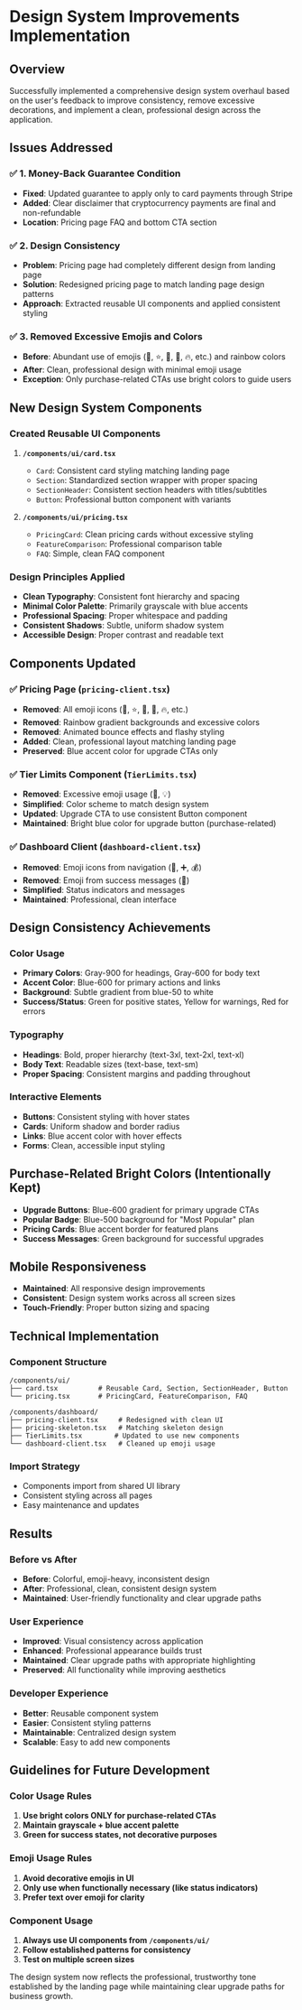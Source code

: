 # Design System Improvements Implementation

## Overview

Successfully implemented a comprehensive design system overhaul based on the user's feedback to improve consistency, remove excessive decorations, and implement a clean, professional design across the application.

## Issues Addressed

### ✅ 1. Money-Back Guarantee Condition

- **Fixed**: Updated guarantee to apply only to card payments through Stripe
- **Added**: Clear disclaimer that cryptocurrency payments are final and non-refundable
- **Location**: Pricing page FAQ and bottom CTA section

### ✅ 2. Design Consistency

- **Problem**: Pricing page had completely different design from landing page
- **Solution**: Redesigned pricing page to match landing page design patterns
- **Approach**: Extracted reusable UI components and applied consistent styling

### ✅ 3. Removed Excessive Emojis and Colors

- **Before**: Abundant use of emojis (🚀, ⭐, 👑, 💎, 🔥, etc.) and rainbow colors
- **After**: Clean, professional design with minimal emoji usage
- **Exception**: Only purchase-related CTAs use bright colors to guide users

## New Design System Components

### Created Reusable UI Components

1. **`/components/ui/card.tsx`**

   - `Card`: Consistent card styling matching landing page
   - `Section`: Standardized section wrapper with proper spacing
   - `SectionHeader`: Consistent section headers with titles/subtitles
   - `Button`: Professional button component with variants

2. **`/components/ui/pricing.tsx`**
   - `PricingCard`: Clean pricing cards without excessive styling
   - `FeatureComparison`: Professional comparison table
   - `FAQ`: Simple, clean FAQ component

### Design Principles Applied

- **Clean Typography**: Consistent font hierarchy and spacing
- **Minimal Color Palette**: Primarily grayscale with blue accents
- **Professional Spacing**: Proper whitespace and padding
- **Consistent Shadows**: Subtle, uniform shadow system
- **Accessible Design**: Proper contrast and readable text

## Components Updated

### ✅ Pricing Page (`pricing-client.tsx`)

- **Removed**: All emoji icons (🚀, ⭐, 👑, 💎, 🔥, etc.)
- **Removed**: Rainbow gradient backgrounds and excessive colors
- **Removed**: Animated bounce effects and flashy styling
- **Added**: Clean, professional layout matching landing page
- **Preserved**: Blue accent color for upgrade CTAs only

### ✅ Tier Limits Component (`TierLimits.tsx`)

- **Removed**: Excessive emoji usage (🚀, 💡)
- **Simplified**: Color scheme to match design system
- **Updated**: Upgrade CTA to use consistent Button component
- **Maintained**: Bright blue color for upgrade button (purchase-related)

### ✅ Dashboard Client (`dashboard-client.tsx`)

- **Removed**: Emoji icons from navigation (📧, ➕, 💰)
- **Removed**: Emoji from success messages (🎉)
- **Simplified**: Status indicators and messages
- **Maintained**: Professional, clean interface

## Design Consistency Achievements

### Color Usage

- **Primary Colors**: Gray-900 for headings, Gray-600 for body text
- **Accent Color**: Blue-600 for primary actions and links
- **Background**: Subtle gradient from blue-50 to white
- **Success/Status**: Green for positive states, Yellow for warnings, Red for errors

### Typography

- **Headings**: Bold, proper hierarchy (text-3xl, text-2xl, text-xl)
- **Body Text**: Readable sizes (text-base, text-sm)
- **Proper Spacing**: Consistent margins and padding throughout

### Interactive Elements

- **Buttons**: Consistent styling with hover states
- **Cards**: Uniform shadow and border radius
- **Links**: Blue accent color with hover effects
- **Forms**: Clean, accessible input styling

## Purchase-Related Bright Colors (Intentionally Kept)

- **Upgrade Buttons**: Blue-600 gradient for primary upgrade CTAs
- **Popular Badge**: Blue-500 background for "Most Popular" plan
- **Pricing Cards**: Blue accent border for featured plans
- **Success Messages**: Green background for successful upgrades

## Mobile Responsiveness

- **Maintained**: All responsive design improvements
- **Consistent**: Design system works across all screen sizes
- **Touch-Friendly**: Proper button sizing and spacing

## Technical Implementation

### Component Structure

```
/components/ui/
├── card.tsx          # Reusable Card, Section, SectionHeader, Button
└── pricing.tsx       # PricingCard, FeatureComparison, FAQ

/components/dashboard/
├── pricing-client.tsx     # Redesigned with clean UI
├── pricing-skeleton.tsx   # Matching skeleton design
├── TierLimits.tsx        # Updated to use new components
└── dashboard-client.tsx   # Cleaned up emoji usage
```

### Import Strategy

- Components import from shared UI library
- Consistent styling across all pages
- Easy maintenance and updates

## Results

### Before vs After

- **Before**: Colorful, emoji-heavy, inconsistent design
- **After**: Professional, clean, consistent design system
- **Maintained**: User-friendly functionality and clear upgrade paths

### User Experience

- **Improved**: Visual consistency across application
- **Enhanced**: Professional appearance builds trust
- **Maintained**: Clear upgrade paths with appropriate highlighting
- **Preserved**: All functionality while improving aesthetics

### Developer Experience

- **Better**: Reusable component system
- **Easier**: Consistent styling patterns
- **Maintainable**: Centralized design system
- **Scalable**: Easy to add new components

## Guidelines for Future Development

### Color Usage Rules

1. **Use bright colors ONLY for purchase-related CTAs**
2. **Maintain grayscale + blue accent palette**
3. **Green for success states, not decorative purposes**

### Emoji Usage Rules

1. **Avoid decorative emojis in UI**
2. **Only use when functionally necessary (like status indicators)**
3. **Prefer text over emoji for clarity**

### Component Usage

1. **Always use UI components from `/components/ui/`**
2. **Follow established patterns for consistency**
3. **Test on multiple screen sizes**

The design system now reflects the professional, trustworthy tone established by the landing page while maintaining clear upgrade paths for business growth.
